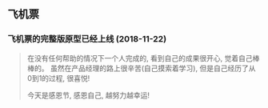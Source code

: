 ## 飞机票
### 飞机票的完整版原型已经上线 (2018-11-22)
> 在没有任何帮助的情况下一个人完成的, 看到自己的成果很开心, 觉着自己棒棒的。 虽然在产品经理的路上很辛苦(自己摸索着学习), 但是自己经历了从0到1的过程, 很喜悦! 
>
>  今天是感恩节, 感恩自己, 越努力越幸运!